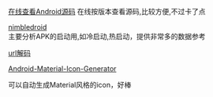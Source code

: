 

[在线查看Android源码](http://androidxref.com/)
在线按版本查看源码,比较方便,不过卡了点    

[nimbledroid](https://nimbledroid.com)  
主要分析APK的启动用,如冷启动,热启动，提供非常多的数据参考  

[url解码](http://www.convertstring.com/zh_CN/EncodeDecode/UrlDecode)  


[Android-Material-Icon-Generator](http://bitdroid.de/Android-Material-Icon-Generator/)  

可以自动生成Material风格的icon，好棒

